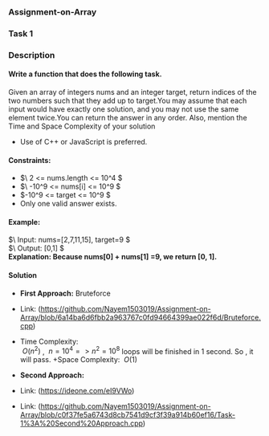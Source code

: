 ### Assignment-on-Array
### Task 1
### Description
#### Write a function that does the following task.  
Given an array of integers nums and an integer target, return indices of the two numbers such that they add up to target.You may assume that each input would have exactly one solution, and you may not use the same element twice.You can return the answer in any order.
Also, mention the Time and Space Complexity of your solution
+ Use of C++ or JavaScript is preferred.
#### Constraints:
+ $\ 2 <= nums.length <= 10^4 $  
+ $\ -10^9 <= nums[i] <= 10^9 $  
+ $\-10^9 <= target <= 10^9 $  
+ Only one valid answer exists.

#### Example:
$\ Input: nums=[2,7,11,15], target=9 $  
$\ Output: [0,1] $  
**Explanation: Because  nums[0] + nums[1] =9, we return [0, 1].**

#### Solution  
+ **First Approach:** Bruteforce
+ Link: (https://github.com/Nayem1503019/Assignment-on-Array/blob/6a14ba6d6fbb2a963767c0fd94664399ae022f6d/Bruteforce.cpp)
+ Time Complexity:  
$`\ O(n^2) `$ , $`\ n=10^4  =>n^2=10^8  `$ loops  will  be  finished  in  1  second.  So ,   it   will   pass. 
+Space Complexity: $`\ O(1) `$

+ **Second Approach:**
+ Link: (https://ideone.com/eI9VWo)
+ Link: (https://github.com/Nayem1503019/Assignment-on-Array/blob/c0f37fe5a6743d8cb7541d9cf3f39a914b60ef16/Task-1%3A%20Second%20Approach.cpp)
